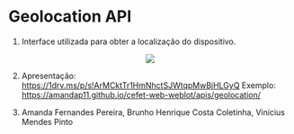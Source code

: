 # Geolocation API

1) Interface utilizada para obter a localização do dispositivo.
<p align="center">
  <img src="http://imgur.com/a/17JsA"/>
</p>

2) Apresentação: https://1drv.ms/p/s!ArMCktTr1HmNhctSJWtqpMwBjHLGyQ 
Exemplo: https://amandap11.github.io/cefet-web-weblot/apis/geolocation/

3) Amanda Fernandes Pereira, Brunho Henrique Costa Coletinha, Vinícius Mendes Pinto

